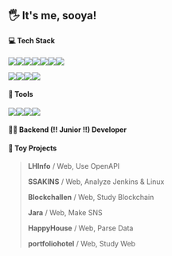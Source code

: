 ## :raised_hand_with_fingers_splayed: It's me, sooya!



#### :computer: Tech Stack 

<img src="https://img.shields.io/badge/Java-007396?style=flat-square&logo=Java&logoColor=white"/><img src="https://img.shields.io/badge/Spring-6DB33F?style=flat-square&logo=Spring&logoColor=white"/><img src="https://img.shields.io/badge/Spring Boot-6DB33F?style=flat-square&logo=Spring Boot&logoColor=white"/><img src="https://img.shields.io/badge/MySQL-4479A1?style=flat-square&logo=MySQL&logoColor=white"/><img src="https://img.shields.io/badge/Apache Tomcat-F8DC75?style=flat-square&logo=Apache Tomcat&logoColor=white"/><img src="https://img.shields.io/badge/NGINX-009639?style=flat-square&logo=NGINX&logoColor=white"/><img src="https://img.shields.io/badge/Jenkins-D24939?style=flat-square&logo=Jenkins&logoColor=white"/>

<img src="https://img.shields.io/badge/JavaScript-F7DF1E?style=flat-square&logo=JavaScript&logoColor=white"/><img src="https://img.shields.io/badge/Vue.js-4FC08D?style=flat-square&logo=Vue.js&logoColor=white"/><img src="https://img.shields.io/badge/Thymeleaf-005F0F?style=flat-square&logo=MySQL&logoColor=white"/><img src="https://img.shields.io/badge/MongoDB-47A248?style=flat-square&logo=MySQL&logoColor=white"/>



#### :hammer: Tools

<img src="https://img.shields.io/badge/Jira-0052CC?style=flat-square&logo=MySQL&logoColor=white"/><img src="https://img.shields.io/badge/Trello-0052CC?style=flat-square&logo=Trello&logoColor=white"/><img src="https://img.shields.io/badge/GitHub-181717?style=flat-square&logo=GitHub&logoColor=white"/><img src="https://img.shields.io/badge/GitLab-FCA121?style=flat-square&logo=GitLab&logoColor=white"/>



#### :woman_office_worker:  Backend (!! Junior !!) Developer



#### :tongue: Toy Projects

> **LHInfo** / Web, Use OpenAPI
>
> **SSAKINS** / Web, Analyze Jenkins & Linux
>
> **Blockchallen** / Web, Study Blockchain
>
> **Jara** / Web, Make SNS
>
> **HappyHouse** / Web, Parse Data
>
> **portfoliohotel** / Web, Study Web


